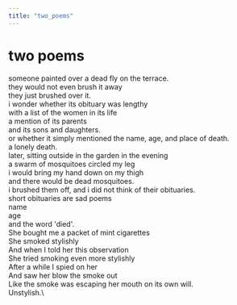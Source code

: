 ```yaml
---
title: "two_poems"
---
```


# two poems

someone painted over a dead fly on the terrace.\
they would not even brush it away\
they just brushed over it.\
i wonder whether its obituary was lengthy\
with a list of the women in its life\
a mention of its parents\
and its sons and daughters.\
or whether it simply mentioned the name, age, and place of death.\
a lonely death.\
later, sitting outside in the garden in the evening\
a swarm of mosquitoes circled my leg\
i would bring my hand down on my thigh\
and there would be dead mosquitoes.\
i brushed them off, and i did not think of their obituaries.\
short obituaries are sad poems\
name\
age\
and the word 'died'.\
She bought me a packet of mint cigarettes\
She smoked stylishly\
And when I told her this observation\
She tried smoking even more stylishly\
After a while I spied on her\
And saw her blow the smoke out\
Like the smoke was escaping her mouth on its own will.\
Unstylish.\
